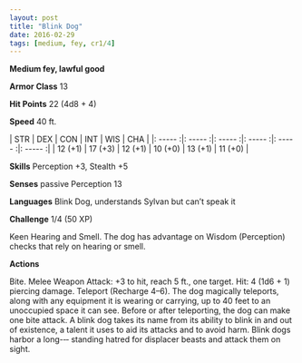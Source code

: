 ```yaml
---
layout: post
title: "Blink Dog"
date: 2016-02-29
tags: [medium, fey, cr1/4]
---
```


**Medium fey, lawful good**

**Armor Class** 13

**Hit Points** 22 (4d8 + 4)

**Speed** 40 ft.

|   STR   |   DEX   |   CON   |   INT   |   WIS   |   CHA   |
|: ----- :|: ----- :|: ----- :|: ----- :|: ----- :|: ----- :|
| 12 (+1) | 17 (+3) | 12 (+1) | 10 (+0) | 13 (+1) | 11 (+0) |

**Skills** Perception +3, Stealth +5 

**Senses** passive Perception 13 

**Languages** Blink Dog, understands Sylvan but can’t speak it 

**Challenge** 1/4 (50 XP)

 Keen Hearing and Smell. The dog has advantage on Wisdom (Perception) checks that rely on hearing or smell. 

**Actions** 

Bite. Melee Weapon Attack: +3 to hit, reach 5 ft., one target. Hit: 4 (1d6 + 1) piercing damage. Teleport (Recharge 4–6). The dog magically teleports, along with any equipment it is wearing or carrying, up to 40 feet to an unoccupied space it can see. Before or after teleporting, the dog can make one bite attack. A blink dog takes its name from its ability to blink in and out of existence, a talent it uses to aid its attacks and to avoid harm. Blink dogs harbor a long-­‐‑ standing hatred for displacer beasts and attack them on sight.
